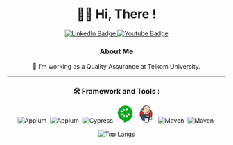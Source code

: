 <div id="badges" align="center">
<h1>
🙋‍♂ Hi, There !
</h1>


<div id="badges" align="center">
  <a href="https://www.linkedin.com/in/yulio-ferdinand-354a4818b/">
    <img src="https://img.shields.io/badge/LinkedIn-blue?style=for-the-badge&logo=linkedin&logoColor=white" alt="LinkedIn Badge"/>
  </a>
    <a href="https://mail.google.com">
    <img src="https://img.shields.io/badge/yulioferdinand@gmail.com-red?style=for-the-badge&logo=gmail&logoColor=white" alt="Youtube Badge"/>
  </a>
</div> 



### About Me                                                                                                                                       
💼 I’m working as a Quality Assurance at Telkom University. 
  
---
  
### :hammer_and_wrench: Framework and Tools :
<div align="center">
  <img src="https://github.com/SeleniumHQ/www.seleniumhq.org/blob/master/src/main/webapp/images/originals/Selenium%20Logo%20Upright.svg" title="Appium" alt="Appium" width="40" height="40"/>&nbsp;
  <img src="https://github.com/gilbarbara/logos/blob/main/logos/appium.svg" title="Appium" alt="Appium" width="40" height="40"/>&nbsp;
  <img src="https://github.com/simple-icons/simple-icons/blob/master/icons/cypress.svg" title="Cypress" alt="Cypress" width="40" height="40"/>&nbsp;
  <img src="https://github.com/devicons/devicon/blob/master/icons/cucumber/cucumber-plain.svg" title="Cucumber" alt="Cucumber" width="40" height="40"/>&nbsp;
  <img src="https://github.com/devicons/devicon/blob/master/icons/jenkins/jenkins-original.svg" title="Jenkins" alt="Jenkins" width="40" height="40"/>&nbsp;
  <img src="https://upload.wikimedia.org/wikipedia/commons/5/52/Apache_Maven_logo.svg" title="Maven" alt="Maven" width="80" height="40"/>&nbsp;
  <img src="https://user-images.githubusercontent.com/46779184/200859121-9a13d77e-f44d-421b-a743-dc3c6285b530.png" title="Rest Assured" alt="Maven" width="40" height="40"/>&nbsp;

                                                                                                                                 
                                                                                                                                            
</div>
                       
[![Top Langs](https://github-readme-stats.vercel.app/api/top-langs/?username=yulioferd&layout=compact&theme=vision-friendly-dark)](https://github.com/anuraghazra/github-readme-stats)
</div>                                                                                                                      
                                                                                                                              

<!---
yulioferd/yulioferd is a ✨ special ✨ repository because its `README.md` (this file) appears on your GitHub profile.
You can click the Preview link to take a look at your changes.
--->
